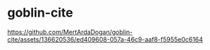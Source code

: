 # goblin-cite
https://github.com/MertArdaDogan/goblin-cite/assets/136620536/ed409608-057a-46c9-aaf8-f5955e0c6164
